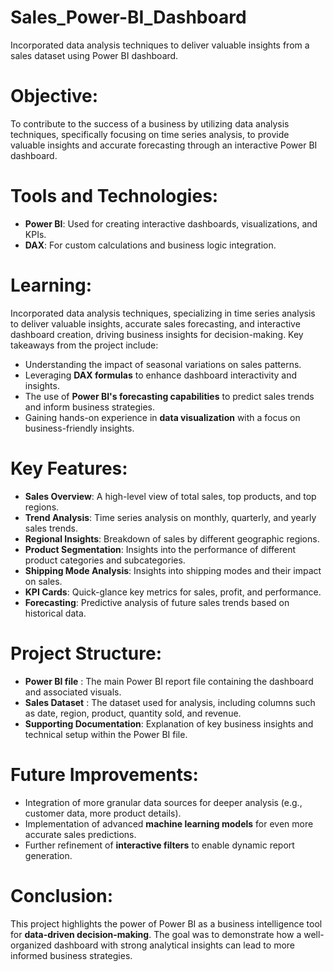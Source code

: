 # Sales_Power-BI_Dashboard

Incorporated data analysis techniques to deliver valuable insights from a sales dataset using Power BI dashboard.

# Objective:
To contribute to the success of a business by utilizing data analysis techniques, specifically focusing on time series analysis, to provide valuable insights and accurate forecasting through an interactive Power BI dashboard.

# Tools and Technologies:
- **Power BI**: Used for creating interactive dashboards, visualizations, and KPIs.
- **DAX**: For custom calculations and business logic integration.

# Learning:
Incorporated data analysis techniques, specializing in time series analysis to deliver valuable insights, accurate sales forecasting, and interactive dashboard creation, driving business insights for decision-making. Key takeaways from the project include:
- Understanding the impact of seasonal variations on sales patterns.
- Leveraging **DAX formulas** to enhance dashboard interactivity and insights.
- The use of **Power BI's forecasting capabilities** to predict sales trends and inform business strategies.
- Gaining hands-on experience in **data visualization** with a focus on business-friendly insights.

# Key Features:
- **Sales Overview**: A high-level view of total sales, top products, and top regions.
- **Trend Analysis**: Time series analysis on monthly, quarterly, and yearly sales trends.
- **Regional Insights**: Breakdown of sales by different geographic regions.
- **Product Segmentation**: Insights into the performance of different product categories and subcategories.
- **Shipping Mode Analysis**: Insights into shipping modes and their impact on sales.
- **KPI Cards**: Quick-glance key metrics for sales, profit, and performance.
- **Forecasting**: Predictive analysis of future sales trends based on historical data.

# Project Structure:
- **Power BI file** : The main Power BI report file containing the dashboard and associated visuals.
- **Sales Dataset** : The dataset used for analysis, including columns such as date, region, product, quantity sold, and revenue.
- **Supporting Documentation**: Explanation of key business insights and technical setup within the Power BI file.


# Future Improvements:
- Integration of more granular data sources for deeper analysis (e.g., customer data, more product details).
- Implementation of advanced **machine learning models** for even more accurate sales predictions.
- Further refinement of **interactive filters** to enable dynamic report generation.

# Conclusion:
This project highlights the power of Power BI as a business intelligence tool for **data-driven decision-making**. The goal was to demonstrate how a well-organized dashboard with strong analytical insights can lead to more informed business strategies.


